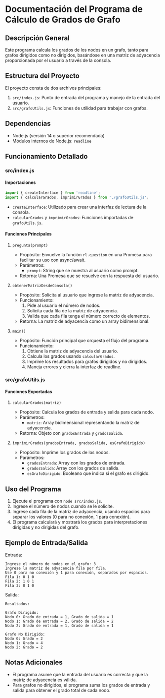 # Documentación del Programa de Cálculo de Grados de Grafo

## Descripción General
Este programa calcula los grados de los nodos en un grafo, tanto para grafos dirigidos como no dirigidos, basándose en una matriz de adyacencia proporcionada por el usuario a través de la consola.

## Estructura del Proyecto
El proyecto consta de dos archivos principales:
1. `src/index.js`: Punto de entrada del programa y manejo de la entrada del usuario.
2. `src/grafoUtils.js`: Funciones de utilidad para trabajar con grafos.

## Dependencias
- Node.js (versión 14 o superior recomendada)
- Módulos internos de Node.js: `readline`

## Funcionamiento Detallado

### src/index.js

#### Importaciones
```javascript
import { createInterface } from 'readline';
import { calcularGrados, imprimirGrados } from './grafoUtils.js';
```
- `createInterface`: Utilizado para crear una interfaz de lectura de la consola.
- `calcularGrados` y `imprimirGrados`: Funciones importadas de `grafoUtils.js`.

#### Funciones Principales

1. `pregunta(prompt)`
   - Propósito: Envuelve la función `rl.question` en una Promesa para facilitar su uso con async/await.
   - Parámetros:
     - `prompt`: String que se muestra al usuario como prompt.
   - Retorna: Una Promesa que se resuelve con la respuesta del usuario.

2. `obtenerMatrizDesdeConsola()`
   - Propósito: Solicita al usuario que ingrese la matriz de adyacencia.
   - Funcionamiento:
     1. Pide al usuario el número de nodos.
     2. Solicita cada fila de la matriz de adyacencia.
     3. Valida que cada fila tenga el número correcto de elementos.
   - Retorna: La matriz de adyacencia como un array bidimensional.

3. `main()`
   - Propósito: Función principal que orquesta el flujo del programa.
   - Funcionamiento:
     1. Obtiene la matriz de adyacencia del usuario.
     2. Calcula los grados usando `calcularGrados`.
     3. Imprime los resultados para grafos dirigidos y no dirigidos.
     4. Maneja errores y cierra la interfaz de readline.

### src/grafoUtils.js

#### Funciones Exportadas

1. `calcularGrados(matriz)`
   - Propósito: Calcula los grados de entrada y salida para cada nodo.
   - Parámetros:
     - `matriz`: Array bidimensional representando la matriz de adyacencia.
   - Retorna: Objeto con `gradosEntrada` y `gradosSalida`.

2. `imprimirGrados(gradosEntrada, gradosSalida, esGrafoDirigido)`
   - Propósito: Imprime los grados de los nodos.
   - Parámetros:
     - `gradosEntrada`: Array con los grados de entrada.
     - `gradosSalida`: Array con los grados de salida.
     - `esGrafoDirigido`: Booleano que indica si el grafo es dirigido.

## Uso del Programa

1. Ejecute el programa con `node src/index.js`.
2. Ingrese el número de nodos cuando se le solicite.
3. Ingrese cada fila de la matriz de adyacencia, usando espacios para separar los valores (0 para no conexión, 1 para conexión).
4. El programa calculará y mostrará los grados para interpretaciones dirigidas y no dirigidas del grafo.

## Ejemplo de Entrada/Salida

Entrada:
```
Ingrese el número de nodos en el grafo: 3
Ingrese la matriz de adyacencia fila por fila.
Use 0 para no conexión y 1 para conexión, separados por espacios.
Fila 1: 0 1 0
Fila 2: 1 0 1
Fila 3: 0 1 0
```

Salida:
```
Resultados:

Grafo Dirigido:
Nodo 0: Grado de entrada = 1, Grado de salida = 1
Nodo 1: Grado de entrada = 2, Grado de salida = 2
Nodo 2: Grado de entrada = 1, Grado de salida = 1

Grafo No Dirigido:
Nodo 0: Grado = 2
Nodo 1: Grado = 4
Nodo 2: Grado = 2
```

## Notas Adicionales
- El programa asume que la entrada del usuario es correcta y que la matriz de adyacencia es válida.
- Para grafos no dirigidos, el programa suma los grados de entrada y salida para obtener el grado total de cada nodo.